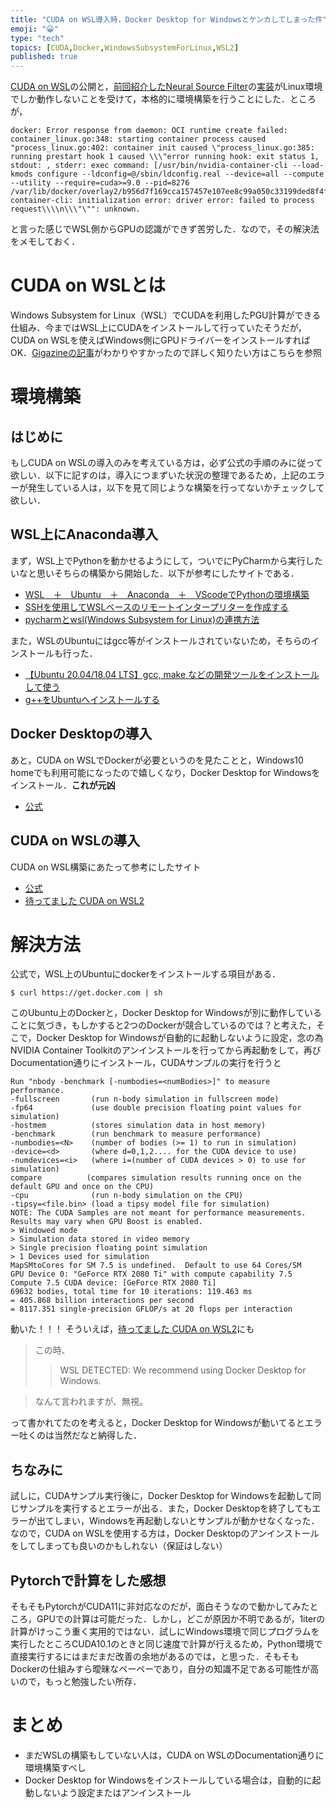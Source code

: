 ```yaml
---
title: "CUDA on WSL導入時，Docker Desktop for Windowsとケンカしてしまった件"
emoji: "😀"
type: "tech"
topics: [CUDA,Docker,WindowsSubsystemForLinux,WSL2]
published: true
---
```

[CUDA on WSL](https://docs.nvidia.com/cuda/wsl-user-guide/index.html)の公開と，[前回紹介したNeural Source Filter](https://qiita.com/mitsu-h/items/261868e245c888ba4e76)の[実装](https://github.com/nii-yamagishilab/project-CURRENNT-scripts/tree/master/waveform-modeling/project-WaveNet)がLinux環境でしか動作しないことを受けて，本格的に環境構築を行うことにした．ところが，

```shell
docker: Error response from daemon: OCI runtime create failed: container_linux.go:348: starting container process caused "process_linux.go:402: container init caused \"process_linux.go:385: running prestart hook 1 caused \\\"error running hook: exit status 1, stdout: , stderr: exec command: [/usr/bin/nvidia-container-cli --load-kmods configure --ldconfig=@/sbin/ldconfig.real --device=all --compute --utility --require=cuda>=9.0 --pid=8276 /var/lib/docker/overlay2/b956d7f169cca157457e107ee8c99a050c33199ded8f4fa4d68e3ace612c6d0c/merged]\\\\nnvidia-container-cli: initialization error: driver error: failed to process request\\\\n\\\"\"": unknown.
```
と言った感じでWSL側からGPUの認識ができず苦労した．なので，その解決法をメモしておく．

# CUDA on WSLとは
Windows Subsystem for Linux（WSL）でCUDAを利用したPGU計算ができる仕組み．今まではWSL上にCUDAをインストールして行っていたそうだが，CUDA on WSLを使えばWindows側にGPUドライバーをインストールすればOK．[Gigazineの記事](https://gigazine.net/news/20200619-wsl-support-cuda/)がわかりやすかったので詳しく知りたい方はこちらを参照

# 環境構築
## はじめに
もしCUDA on WSLの導入のみを考えている方は，必ず公式の手順のみに従って欲しい．以下に記すのは，導入につまずいた状況の整理であるため，上記のエラーが発生している人は，以下を見て同じような構築を行ってないかチェックして欲しい．
## WSL上にAnaconda導入
まず，WSL上でPythonを動かせるようにして，ついでにPyCharmから実行したいなと思いそちらの構築から開始した．以下が参考にしたサイトである．

- [WSL　＋　Ubuntu　＋　Anaconda　＋　VScodeでPythonの環境構築](https://penyoo.hatenablog.com/entry/2019/11/30/002503)
- [SSHを使用してWSLベースのリモートインタープリターを作成する](https://pleiades.io/help/pycharm/using-wsl-as-a-remote-interpreter-1.html)
- [pycharmとwsl(Windows Subsystem for Linux)の連携方法](https://igrrk.hatenablog.com/entry/2018/09/13/010435)

また，WSLのUbuntuにはgcc等がインストールされていないため，そちらのインストールも行った．

- [【Ubuntu 20.04/18.04 LTS】gcc, make などの開発ツールをインストールして使う](https://www.yokoweb.net/2018/05/04/ubuntu-18_04-gcc-makme-install/)
- [g++をUbuntuへインストールする](https://kaworu.jpn.org/cpp/g++%E3%82%92Ubuntu%E3%81%B8%E3%82%A4%E3%83%B3%E3%82%B9%E3%83%88%E3%83%BC%E3%83%AB%E3%81%99%E3%82%8B)

## Docker Desktopの導入
あと，CUDA on WSLでDockerが必要というのを見たことと，Windows10 homeでも利用可能になったので嬉しくなり，Docker Desktop for Windowsをインストール．__これが元凶__

- [公式](https://docs.docker.com/docker-for-windows/wsl/)

## CUDA on WSLの導入
CUDA on WSL構築にあたって参考にしたサイト

- [公式](https://docs.nvidia.com/cuda/wsl-user-guide/index.html)
- [待ってました CUDA on WSL2](https://qiita.com/ksasaki/items/ee864abd74f95fea1efa)

# 解決方法
公式で，WSL上のUbuntuにdockerをインストールする項目がある．

```shell
$ curl https://get.docker.com | sh
```
このUbuntu上のDockerと，Docker Desktop for Windowsが別に動作していることに気づき，もしかすると2つのDockerが競合しているのでは？と考えた，そこで，Docker Desktop for Windowsが自動的に起動しないように設定，念の為NVIDIA Container Toolkitのアンインストールを行ってから再起動をして，再びDocumentation通りにインストール，CUDAサンプルの実行を行うと

```shell
Run "nbody -benchmark [-numbodies=<numBodies>]" to measure performance.
-fullscreen       (run n-body simulation in fullscreen mode)
-fp64             (use double precision floating point values for simulation)
-hostmem          (stores simulation data in host memory)
-benchmark        (run benchmark to measure performance)
-numbodies=<N>    (number of bodies (>= 1) to run in simulation)
-device=<d>       (where d=0,1,2.... for the CUDA device to use)
-numdevices=<i>   (where i=(number of CUDA devices > 0) to use for simulation)
compare          (compares simulation results running once on the default GPU and once on the CPU)
-cpu              (run n-body simulation on the CPU)
-tipsy=<file.bin> (load a tipsy model file for simulation)
NOTE: The CUDA Samples are not meant for performance measurements. Results may vary when GPU Boost is enabled.
> Windowed mode
> Simulation data stored in video memory
> Single precision floating point simulation
> 1 Devices used for simulation
MapSMtoCores for SM 7.5 is undefined.  Default to use 64 Cores/SM
GPU Device 0: "GeForce RTX 2080 Ti" with compute capability 7.5
Compute 7.5 CUDA device: [GeForce RTX 2080 Ti]
69632 bodies, total time for 10 iterations: 119.463 ms
= 405.868 billion interactions per second
= 8117.351 single-precision GFLOP/s at 20 flops per interaction 
```
動いた！！！
そういえば，[待ってました CUDA on WSL2](https://qiita.com/ksasaki/items/ee864abd74f95fea1efa)にも
>この時、
>>WSL DETECTED: We recommend using Docker Desktop for Windows.

>なんて言われますが、無視。

って書かれてたのを考えると，Docker Desktop for Windowsが動いてるとエラー吐くのは当然だなと納得した．
## ちなみに
試しに，CUDAサンプル実行後に，Docker Desktop for Windowsを起動して同じサンプルを実行するとエラーが出る．また，Docker Desktopを終了してもエラーが出てしまい，Windowsを再起動しないとサンプルが動かせなくなった．なので，CUDA on WSLを使用する方は，Docker Desktopのアンインストールをしてしまっても良いのかもしれない（保証はしない）

## Pytorchで計算をした感想
そもそもPytorchがCUDA11に非対応なのだが，面白そうなので動かしてみたところ，GPUでの計算は可能だった．しかし，どこが原因か不明であるが，1iterの計算がけっこう重く実用的ではない．試しにWindows環境で同じプログラムを実行したところCUDA10.1のときと同じ速度で計算が行えるため，Python環境で直接実行するにはまだまだ改善の余地があるのでは，と思った．そもそもDockerの仕組みすら曖昧なペーペーであり，自分の知識不足である可能性が高いので，もっと勉強したい所存．

# まとめ

- まだWSLの構築もしていない人は，CUDA on WSLのDocumentation通りに環境構築すべし
- Docker Desktop for Windowsをインストールしている場合は，自動的に起動しないよう設定またはアンインストール

